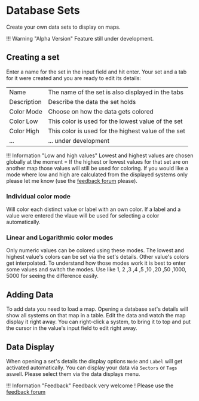 # Database Sets
Create your own data sets to display on maps.

!!! Warning "Alpha Version"
    Feature still under development.
    
## Creating a set
Enter a name for the set in the input field and hit enter. 
Your set and a tab for it were created and you are ready to edit its details:

|  |  |
|--|--|
| Name | The name of the set is also displayed in the tabs |
| Description | Describe the data the set holds |
| Color Mode | Choose on how the data gets colored |
| Color Low | This color is used for the lowest value of the set |
| Color High | This color is used for the highest value of the set |
| ... | ... under development |

!!! Information "Low and high values"
    Lowest and highest values are chosen globally at the moment = If the highest or lowest values for that set are on another map those values will still be used for coloring. If you would like a mode where low and high are calculated from the displayed systems only please let me know (use the [feedback forum](https://feedback.userreport.com/7ab42bbb-8bf8-4955-9573-c0b1213b1ba7/#ideas/popular) please). 

### Individual color mode
Will color each distinct value or label with an own color. If a label and a value were entered the vlaue will be used for selecting a color automatically.

### Linear and Logarithmic color modes
Only numeric values can be colored using these modes. The lowest and highest value's colors can be set via the set's details. Other value's colors get interpolated. To understand how those modes work it is best to enter some values and switch the modes. Use like 1, 2 ,3 ,4 ,5 ,10 ,20 ,50 ,1000, 5000 for seeing the difference easily.

## Adding Data
To add data you need to load a map. Opening a database set's details will show all systems on that map in a table. Edit the data and watch the map display it right away. You can right-click a system, to bring it to top and put the cursor in the value's input field to edit right away.

## Data Display
When opening a set's details the display options `Node` and `Label` will get activated automatically. You can  display your data via `Sectors` or `Tags` aswell. Please select them via the data displays menu. 

!!! Information "Feedback"
    Feedback very welcome ! Please use the [feedback forum](https://feedback.userreport.com/7ab42bbb-8bf8-4955-9573-c0b1213b1ba7/#ideas/popular)  


<!--stackedit_data:
eyJoaXN0b3J5IjpbLTEzODQ2MTQwMjcsMjk3OTExNzg1LDUwMj
M1NTY2MCw3MzA3Mjk1MjIsNDA5NzUwMCwtMjI1MjA1MTUxLDIw
MjQ0OTE1NTRdfQ==
-->